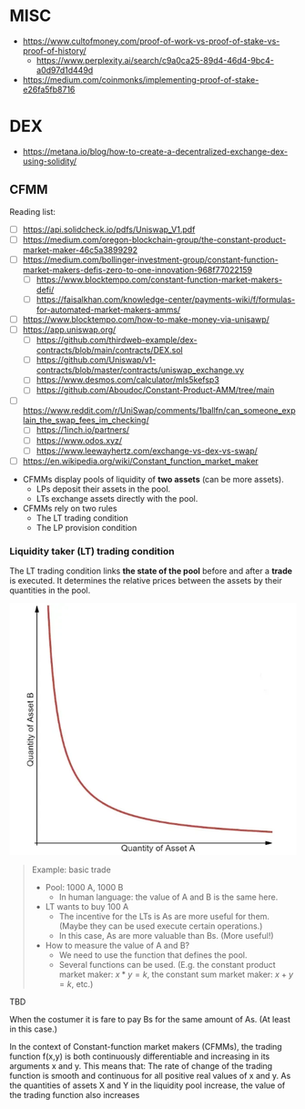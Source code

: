 # MISC

- https://www.cultofmoney.com/proof-of-work-vs-proof-of-stake-vs-proof-of-history/
    - https://www.perplexity.ai/search/c9a0ca25-89d4-46d4-9bc4-a0d97d1d449d
- https://medium.com/coinmonks/implementing-proof-of-stake-e26fa5fb8716

# DEX

- https://metana.io/blog/how-to-create-a-decentralized-exchange-dex-using-solidity/

## CFMM

Reading list:
- [ ] https://api.solidcheck.io/pdfs/Uniswap_V1.pdf
- [ ] https://medium.com/oregon-blockchain-group/the-constant-product-market-maker-46c5a3899292
- [ ] https://medium.com/bollinger-investment-group/constant-function-market-makers-defis-zero-to-one-innovation-968f77022159
    - [ ] https://www.blocktempo.com/constant-function-market-makers-defi/
    - [ ] https://faisalkhan.com/knowledge-center/payments-wiki/f/formulas-for-automated-market-makers-amms/
- [ ] https://www.blocktempo.com/how-to-make-money-via-unisawp/
- [ ] https://app.uniswap.org/
    - [ ] https://github.com/thirdweb-example/dex-contracts/blob/main/contracts/DEX.sol
    - [ ] https://github.com/Uniswap/v1-contracts/blob/master/contracts/uniswap_exchange.vy
    - [ ] https://www.desmos.com/calculator/mls5kefsp3
    - [ ] https://github.com/Aboudoc/Constant-Product-AMM/tree/main
- [ ] https://www.reddit.com/r/UniSwap/comments/1ballfn/can_someone_explain_the_swap_fees_im_checking/
    - [ ] https://1inch.io/partners/
    - [ ] https://www.odos.xyz/
    - [ ] https://www.leewayhertz.com/exchange-vs-dex-vs-swap/
- [ ] https://en.wikipedia.org/wiki/Constant_function_market_maker

- CFMMs display pools of liquidity of **two assets** (can be more assets).
    - LPs deposit their assets in the pool.
    - LTs exchange assets directly with the pool.
- CFMMs rely on two rules
    - The LT trading condition
    - The LP provision condition

### Liquidity taker (LT) trading condition
    
The LT trading condition links **the state of the pool** before and after a **trade** is executed. It determines the relative prices between the assets by their quantities in the pool.

![level curve](level-curve.png)

> Example: basic trade
> - Pool: 1000 A, 1000 B
>     - In human language: the value of A and B is the same here.
> - LT wants to buy 100 A
>     - The incentive for the LTs is As are more useful for them. (Maybe they can be used execute certain operations.)
>     - In this case, As are more valuable than Bs. (More useful!)
> - How to measure the value of A and B?
>     - We need to use the function that defines the pool.
>     - Several functions can be used. (E.g. the constant product market maker: $x*y = k$, the constant sum market maker: $x + y = k$, etc.)

TBD

When the costumer it is fare to pay Bs for the same amount of As. (At least in this case.)

In the context of Constant-function market makers (CFMMs), the trading function f(x,y) is both continuously differentiable and increasing in its arguments x and y. This means that:
The rate of change of the trading function is smooth and continuous for all positive real values of x and y.
As the quantities of assets X and Y in the liquidity pool increase, the value of the trading function also increases

